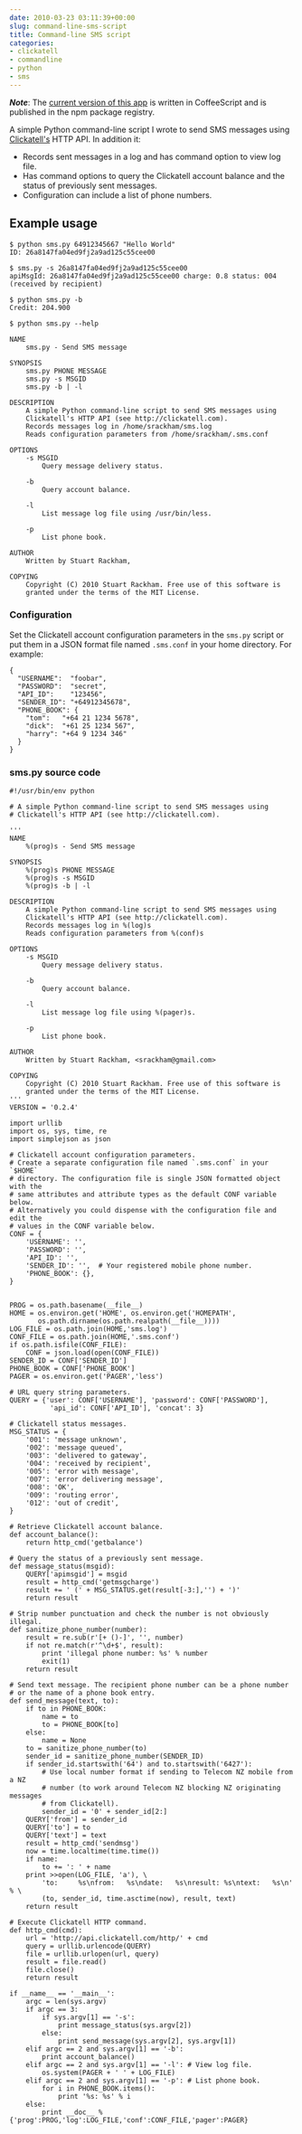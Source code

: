 ```yaml
---
date: 2010-03-23 03:11:39+00:00
slug: command-line-sms-script
title: Command-line SMS script
categories:
- clickatell
- commandline
- python
- sms
---
```





**_Note_**:
The [current version of this app](/posts/coffeescript-for-command-line-apps/) is written in CoffeeScript and is published in the npm package registry.


A simple Python command-line script I wrote to send SMS messages using [Clickatell's](http://clickatell.com/) HTTP API. In addition it:

  * Records sent messages in a log and has command option to view log file. 
  * Has command options to query the Clickatell account balance and the status of previously sent messages. 
  * Configuration can include a list of phone numbers.

<!--more-->


## Example usage



    
    $ python sms.py 64912345667 "Hello World"
    ID: 26a8147fa04ed9fj2a9ad125c55cee00
    
    $ sms.py -s 26a8147fa04ed9fj2a9ad125c55cee00
    apiMsgId: 26a8147fa04ed9fj2a9ad125c55cee00 charge: 0.8 status: 004
    (received by recipient)
    
    $ python sms.py -b
    Credit: 204.900
    
    $ python sms.py --help
    
    NAME
        sms.py - Send SMS message
    
    SYNOPSIS
        sms.py PHONE MESSAGE
        sms.py -s MSGID
        sms.py -b | -l
    
    DESCRIPTION
        A simple Python command-line script to send SMS messages using
        Clickatell's HTTP API (see http://clickatell.com).
        Records messages log in /home/srackham/sms.log
        Reads configuration parameters from /home/srackham/.sms.conf
    
    OPTIONS
        -s MSGID
            Query message delivery status.
    
        -b
            Query account balance.
    
        -l
            List message log file using /usr/bin/less.
    
        -p
            List phone book.
    
    AUTHOR
        Written by Stuart Rackham, 
    
    COPYING
        Copyright (C) 2010 Stuart Rackham. Free use of this software is
        granted under the terms of the MIT License.


 


### Configuration

Set the Clickatell account configuration parameters in the `sms.py` script or put them in a JSON format file named `.sms.conf` in your home directory. For example:



    
    {
      "USERNAME":  "foobar",
      "PASSWORD":  "secret",
      "API_ID":    "123456",
      "SENDER_ID": "+64912345678",
      "PHONE_BOOK": {
        "tom":   "+64 21 1234 5678",
        "dick":  "+61 25 1234 567",
        "harry": "+64 9 1234 346"
      }
    }


 


### sms.py source code

```
#!/usr/bin/env python

# A simple Python command-line script to send SMS messages using
# Clickatell's HTTP API (see http://clickatell.com).

'''
NAME
    %(prog)s - Send SMS message

SYNOPSIS
    %(prog)s PHONE MESSAGE
    %(prog)s -s MSGID
    %(prog)s -b | -l

DESCRIPTION
    A simple Python command-line script to send SMS messages using
    Clickatell's HTTP API (see http://clickatell.com).
    Records messages log in %(log)s
    Reads configuration parameters from %(conf)s

OPTIONS
    -s MSGID
        Query message delivery status.

    -b
        Query account balance.

    -l
        List message log file using %(pager)s.

    -p
        List phone book.

AUTHOR
    Written by Stuart Rackham, <srackham@gmail.com>

COPYING
    Copyright (C) 2010 Stuart Rackham. Free use of this software is
    granted under the terms of the MIT License.
'''
VERSION = '0.2.4'

import urllib
import os, sys, time, re
import simplejson as json

# Clickatell account configuration parameters.
# Create a separate configuration file named `.sms.conf` in your `$HOME`
# directory. The configuration file is single JSON formatted object with the
# same attributes and attribute types as the default CONF variable below.
# Alternatively you could dispense with the configuration file and edit the
# values in the CONF variable below.
CONF = {
    'USERNAME': '',
    'PASSWORD': '',
    'API_ID': '',
    'SENDER_ID': '',  # Your registered mobile phone number.
    'PHONE_BOOK': {},
}


PROG = os.path.basename(__file__)
HOME = os.environ.get('HOME', os.environ.get('HOMEPATH',
       os.path.dirname(os.path.realpath(__file__))))
LOG_FILE = os.path.join(HOME,'sms.log')
CONF_FILE = os.path.join(HOME,'.sms.conf')
if os.path.isfile(CONF_FILE):
    CONF = json.load(open(CONF_FILE))
SENDER_ID = CONF['SENDER_ID']
PHONE_BOOK = CONF['PHONE_BOOK']
PAGER = os.environ.get('PAGER','less')

# URL query string parameters.
QUERY = {'user': CONF['USERNAME'], 'password': CONF['PASSWORD'],
          'api_id': CONF['API_ID'], 'concat': 3}

# Clickatell status messages.
MSG_STATUS = {
    '001': 'message unknown',
    '002': 'message queued',
    '003': 'delivered to gateway',
    '004': 'received by recipient',
    '005': 'error with message',
    '007': 'error delivering message',
    '008': 'OK',
    '009': 'routing error',
    '012': 'out of credit',
}

# Retrieve Clickatell account balance.
def account_balance():
    return http_cmd('getbalance')

# Query the status of a previously sent message.
def message_status(msgid):
    QUERY['apimsgid'] = msgid
    result = http_cmd('getmsgcharge')
    result += ' (' + MSG_STATUS.get(result[-3:],'') + ')'
    return result

# Strip number punctuation and check the number is not obviously illegal.
def sanitize_phone_number(number):
    result = re.sub(r'[+ ()-]', '', number)
    if not re.match(r'^\d+$', result):
        print 'illegal phone number: %s' % number
        exit(1)
    return result

# Send text message. The recipient phone number can be a phone number
# or the name of a phone book entry.
def send_message(text, to):
    if to in PHONE_BOOK:
        name = to
        to = PHONE_BOOK[to]
    else:
        name = None
    to = sanitize_phone_number(to)
    sender_id = sanitize_phone_number(SENDER_ID)
    if sender_id.startswith('64') and to.startswith('6427'):
        # Use local number format if sending to Telecom NZ mobile from a NZ
        # number (to work around Telecom NZ blocking NZ originating messages
        # from Clickatell).
        sender_id = '0' + sender_id[2:]
    QUERY['from'] = sender_id
    QUERY['to'] = to
    QUERY['text'] = text
    result = http_cmd('sendmsg')
    now = time.localtime(time.time())
    if name:
        to += ': ' + name
    print >>open(LOG_FILE, 'a'), \
        'to:     %s\nfrom:   %s\ndate:   %s\nresult: %s\ntext:   %s\n' % \
        (to, sender_id, time.asctime(now), result, text)
    return result

# Execute Clickatell HTTP command.
def http_cmd(cmd):
    url = 'http://api.clickatell.com/http/' + cmd
    query = urllib.urlencode(QUERY)
    file = urllib.urlopen(url, query)
    result = file.read()
    file.close()
    return result

if __name__ == '__main__':
    argc = len(sys.argv)
    if argc == 3:
        if sys.argv[1] == '-s':
            print message_status(sys.argv[2])
        else:
            print send_message(sys.argv[2], sys.argv[1])
    elif argc == 2 and sys.argv[1] == '-b':
        print account_balance()
    elif argc == 2 and sys.argv[1] == '-l': # View log file.
        os.system(PAGER + ' ' + LOG_FILE)
    elif argc == 2 and sys.argv[1] == '-p': # List phone book.
        for i in PHONE_BOOK.items():
            print '%s: %s' % i
    else:
        print __doc__ % {'prog':PROG,'log':LOG_FILE,'conf':CONF_FILE,'pager':PAGER}
```


